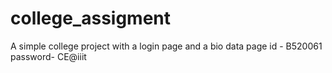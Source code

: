 # college_assigment

A simple college project with a login page and a bio data page
id - B520061
password- CE@iiit

